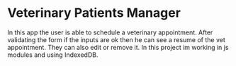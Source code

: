 # Veterinary Patients Manager
In this app the user is able to schedule a veterinary appointment.
After validating the form if the inputs are ok then he can see a resume of the vet appointment. They can also
edit or remove it. 
In this project im working in js modules and using IndexedDB.